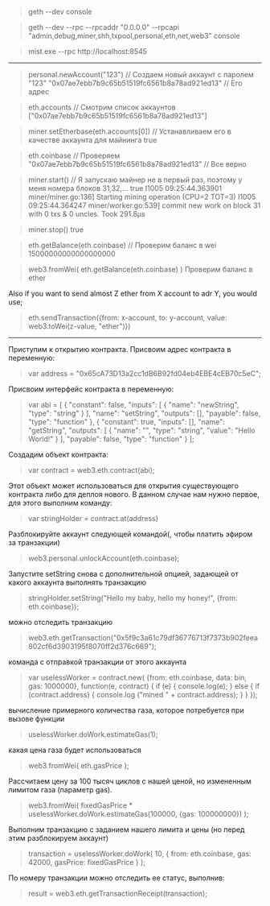 >geth --dev console

>geth --dev --rpc --rpcaddr "0.0.0.0" --rpcapi "admin,debug,miner,shh,txpool,personal,eth,net,web3" console

>mist.exe --rpc http://localhost:8545
-----
> personal.newAccount("123") // Создаем новый аккаунт с паролем "123"
"0x07ae7ebb7b9c65b51519fc6561b8a78ad921ed13" // Его адрес

> eth.accounts // Смотрим список аккаунтов
["0x07ae7ebb7b9c65b51519fc6561b8a78ad921ed13"]

> miner.setEtherbase(eth.accounts[0]) // Устанавливаем его в качестве аккаунта для майнинга
true

> eth.coinbase // Проверяем
"0x07ae7ebb7b9c65b51519fc6561b8a78ad921ed13" // Все верно

> miner.start() // Я запускаю майнер не в первый раз, поэтому у меня номера блоков 31,32,...
true
I1005 09:25:44.363901 miner/miner.go:136] Starting mining operation (CPU=2 TOT=3)
I1005 09:25:44.364247 miner/worker.go:539] commit new work on block 31 with 0 txs & 0 uncles. Took 291.8µs

> miner.stop()
true

> eth.getBalance(eth.coinbase) // Проверим баланс в wei
15000000000000000000

> web3.fromWei( eth.getBalance(eth.coinbase) ) Проверим баланс в ether

Also if you want to send almost Z ether from X account to adr Y, you would use;
>eth.sendTransaction({from: x-account, to: y-account, value: web3.toWei(z-value, "ether")})
---

Приступим к открытию контракта. Присвоим адрес контракта в переменную:
> var address = "0x65cA73D13a2cc1dB6B92fd04eb4EBE4cEB70c5eC";

Присвоим интерфейс контракта в переменную:
> var abi = [ { "constant": false, "inputs": [ { "name": "newString", "type": "string" } ], "name": "setString", "outputs": [], "payable": false, "type": "function" }, { "constant": true, "inputs": [], "name": "getString", "outputs": [ { "name": "", "type": "string", "value": "Hello World!" } ], "payable": false, "type": "function" } ];

Создадим объект контракта:
> var contract = web3.eth.contract(abi);

Этот объект может использоваться для открытия существующего контракта либо для деплоя нового. В данном случае нам нужно первое, для этого выполним команду:
> var stringHolder = contract.at(address)

Разблокируйте аккаунт следующей командой(, чтобы платить эфиром за транзакции) 
> web3.personal.unlockAccount(eth.coinbase);

Запустите setString снова с дополнительной опцией, задающей от какого аккаунта выполнять транзакцию
>stringHolder.setString("Hello my baby, hello my honey!", {from: eth.coinbase});

можно отследить транзакцию 
> web3.eth.getTransaction("0x5f9c3a61c79df36776713f7373b902feea802cf6d3903195f8070ff2d376c669");

команда с отправкой транзакции от этого аккаунта
> var uselessWorker = contract.new( {from: eth.coinbase, data: bin, gas: 1000000}, function(e, contract) { if (e) { console.log(e); } else { if (contract.address) { console.log ("mined " + contract.address);  } } });

вычисление примерного количества газа, которое потребуется при вызове функции
> uselessWorker.doWork.estimateGas(1);
 
какая цена газа будет использоваться
> web3.fromWei( eth.gasPrice );
 
Рассчитаем цену за 100 тысяч циклов с нашей ценой, но измененным лимитом газа (параметр gas). 
> web3.fromWei( fixedGasPrice * uselessWorker.doWork.estimateGas(100000, {gas: 100000000}) );

Выполним транзакцию с заданием нашего лимита и цены (но перед этим разблокируем аккаунт)
> transaction = uselessWorker.doWork( 10, { from: eth.coinbase, gas: 42000, gasPrice: fixedGasPrice } );

По номеру транзакции можно отследить ее статус, выполнив:
> result = web3.eth.getTransactionReceipt(transaction);

